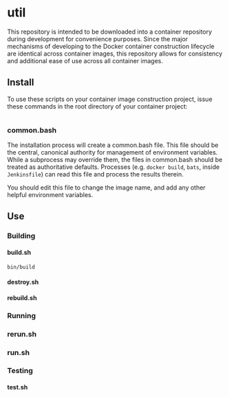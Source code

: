 # util

This repository is intended to be downloaded into a container repository during development for convenience purposes.  Since the major mechanisms of developing to the Docker container construction lifecycle are identical across container images, this repository allows for consistency and additional ease of use across all container images.

## Install

To use these scripts on your container image construction project, issue these commands in the root directory of your container project:

```
```

### common.bash

The installation process will create a common.bash file.  This file should be the central, canonical authority for management of environment variables.  While a subprocess may override them, the files in common.bash should be treated as authoritative defaults.  Processes (e.g. `docker build`, `bats`, inside `Jenkinsfile`) can read this file and process the results therein.

You should edit this file to change the image name, and add any other helpful environment variables.

## Use


### Building

#### build.sh
`bin/build `
#### destroy.sh
#### rebuild.sh

### Running
### rerun.sh
### run.sh


### Testing
#### test.sh